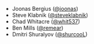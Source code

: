 * Joonas Bergius ([@joonas](https://github.com/joonas))
* Steve Klabnik ([@steveklabnik](https://github.com/steveklabnik))
* Chad Whitacre ([@whit537](https://github.com/whit537))
* Ben Mills ([@remear](https://github.com/remear))
* Dmitri Shuralyov ([@shurcooL](https://github.com/schurcooL))
